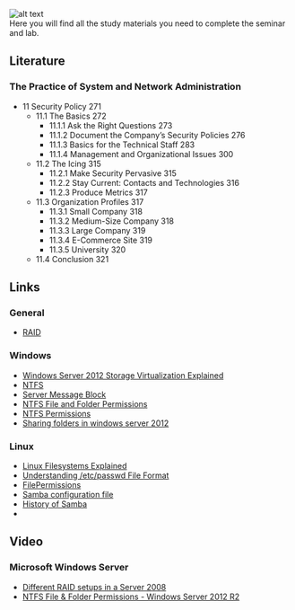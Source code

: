![alt text](http://bearpm.com/wp-content/uploads/2013/07/work-in-progress.png "Work in progress") <br />
Here you will find all the study materials you need to complete the seminar and lab.

## Literature
### The Practice of System and Network Administration
* 11 Security Policy 271
    *  11.1 The Basics 272
        * 11.1.1 Ask the Right Questions 273
        * 11.1.2 Document the Company’s Security Policies 276
        * 11.1.3 Basics for the Technical Staff 283
        * 11.1.4 Management and Organizational Issues 300
    * 11.2 The Icing 315
        * 11.2.1 Make Security Pervasive 315
        * 11.2.2 Stay Current: Contacts and Technologies 316
        * 11.2.3 Produce Metrics 317
    * 11.3 Organization Profiles 317
        * 11.3.1 Small Company 318
        * 11.3.2 Medium-Size Company 318
        * 11.3.3 Large Company 319
        * 11.3.4 E-Commerce Site 319
        * 11.3.5 University 320
    * 11.4 Conclusion 321

## Links 
### General
* [RAID](http://en.wikipedia.org/wiki/RAID)  

### Windows
* [Windows Server 2012 Storage Virtualization Explained](http://blogs.technet.com/b/yungchou/archive/2012/08/31/windows-server-2012-storage-virtualization-explained.aspx)
* [NTFS](http://en.wikipedia.org/wiki/NTFS#Versions)
* [Server Message Block](http://en.wikipedia.org/wiki/Server_Message_Block)
* [NTFS File and Folder Permissions](http://www.sqa.org.uk/e-learning/NetInf103CD/page_17.htm)
* [NTFS Permissions](https://technet.microsoft.com/sv-se/magazine/2006.01.howitworksntfs(en-us).aspx)
* [Sharing folders in windows server 2012](http://www.techrepublic.com/blog/data-center/how-to-share-a-folder-in-windows-server-2012/)

### Linux
* [Linux Filesystems Explained](https://help.ubuntu.com/community/LinuxFilesystemsExplained)
* [Understanding /etc/passwd File Format](http://www.cyberciti.biz/faq/understanding-etcpasswd-file-format/)
* [FilePermissions](https://help.ubuntu.com/community/FilePermissions)
* [Samba configuration file](https://www.samba.org/samba/docs/man/manpages-3/smb.conf.5.html)
* [History of Samba](http://www.rxn.com/services/faq/smb/samba.history.txt)
* 
## Video
### Microsoft Windows Server
* [Different RAID setups in a Server 2008](http://youtu.be/l80yqK-JRSA?t=6m2s)
* [NTFS File & Folder Permissions - Windows Server 2012 R2](https://www.youtube.com/watch?v=XQNYkUwmV5E)
